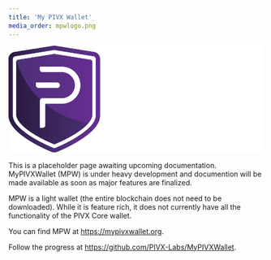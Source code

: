 ```yaml
---
title: 'My PIVX Wallet'
media_order: mpwlogo.png
---
```


![mpwlogo](mpwlogo.png?classes=center,img-fluid,py-4 "mpwlogo")

This is a placeholder page awaiting upcoming documentation.  MyPIVXWallet (MPW) is under heavy development and documention will be made available as soon as major features are finalized.

MPW is a light wallet (the entire blockchain does not need to be downloaded).  While it is feature rich, it does not currently have all the functionality of the PIVX Core wallet.

You can find MPW at https://mypivxwallet.org.

Follow the progress at  https://github.com/PIVX-Labs/MyPIVXWallet.

